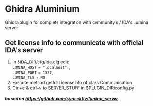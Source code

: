 # Ghidra Aluminium
Ghidra plugin for complete integration with community's / IDA's Lumina server

## Get license info to communicate with official IDA's server
1. In $IDA_DIR/cfg/ida.cfg edit: 
    <br />
    `LUMINA_HOST = "localhost";`,
    <br /> 
    `LUMINA_PORT = 1337`,
    <br />
    `LUMINA_TLS = NO`
2. Execute method getIdaLicenseInfo of class Communication
3. Ctrl+c & ctrl+v to SERVER_STUFF in $PLUGIN_DIR/config.py 

#### *based on https://github.com/synacktiv/lumina_server*
